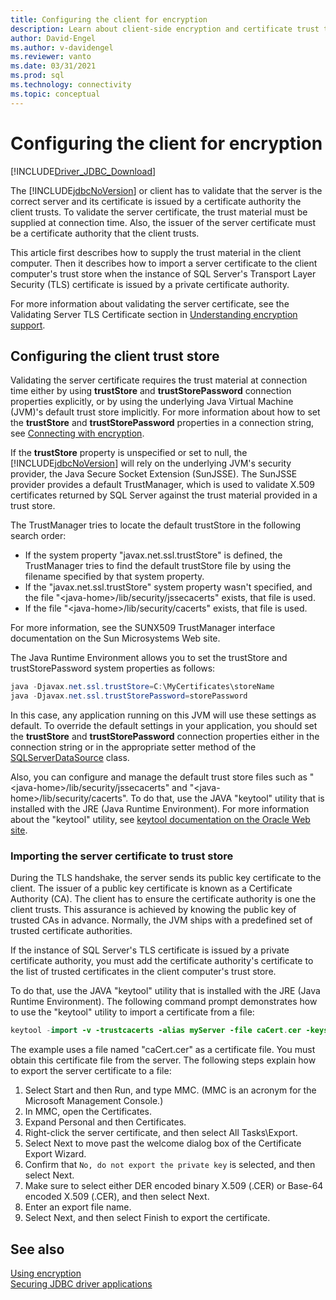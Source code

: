 ```yaml
---
title: Configuring the client for encryption
description: Learn about client-side encryption and certificate trust to ensure the security of clients using the Microsoft JDBC Driver for SQL Server.
author: David-Engel
ms.author: v-davidengel
ms.reviewer: vanto
ms.date: 03/31/2021
ms.prod: sql
ms.technology: connectivity
ms.topic: conceptual
---
```

# Configuring the client for encryption

[!INCLUDE[Driver_JDBC_Download](../../includes/driver_jdbc_download.md)]

The [!INCLUDE[jdbcNoVersion](../../includes/jdbcnoversion_md.md)] or client has to validate that the server is the correct server and its certificate is issued by a certificate authority the client trusts. To validate the server certificate, the trust material must be supplied at connection time. Also, the issuer of the server certificate must be a certificate authority that the client trusts.

This article first describes how to supply the trust material in the client computer. Then it describes how to import a server certificate to the client computer's trust store when the instance of SQL Server's Transport Layer Security (TLS) certificate is issued by a private certificate authority.

For more information about validating the server certificate, see the Validating Server TLS Certificate section in [Understanding encryption support](understanding-ssl-support.md).

## Configuring the client trust store

Validating the server certificate requires the trust material at connection time either by using **trustStore** and **trustStorePassword** connection properties explicitly, or by using the underlying Java Virtual Machine (JVM)'s default trust store implicitly. For more information about how to set the **trustStore** and **trustStorePassword** properties in a connection string, see [Connecting with encryption](connecting-with-ssl-encryption.md).

If the **trustStore** property is unspecified or set to null, the [!INCLUDE[jdbcNoVersion](../../includes/jdbcnoversion_md.md)] will rely on the underlying JVM's security provider, the Java Secure Socket Extension (SunJSSE). The SunJSSE provider provides a default TrustManager, which is used to validate X.509 certificates returned by SQL Server against the trust material provided in a trust store.

The TrustManager tries to locate the default trustStore in the following search order:

- If the system property "javax.net.ssl.trustStore" is defined, the TrustManager tries to find the default trustStore file by using the filename specified by that system property.
- If the "javax.net.ssl.trustStore" system property wasn't specified, and the file "\<java-home>/lib/security/jssecacerts" exists, that file is used.
- If the file "\<java-home>/lib/security/cacerts" exists, that file is used.

For more information, see the SUNX509 TrustManager interface documentation on the Sun Microsystems Web site.

The Java Runtime Environment allows you to set the trustStore and trustStorePassword system properties as follows:

```java
java -Djavax.net.ssl.trustStore=C:\MyCertificates\storeName
java -Djavax.net.ssl.trustStorePassword=storePassword
```

In this case, any application running on this JVM will use these settings as default. To override the default settings in your application, you should set the **trustStore** and **trustStorePassword** connection properties either in the connection string or in the appropriate setter method of the [SQLServerDataSource](reference/sqlserverdatasource-class.md) class.

Also, you can configure and manage the default trust store files such as "\<java-home>/lib/security/jssecacerts" and "\<java-home>/lib/security/cacerts". To do that, use the JAVA "keytool" utility that is installed with the JRE (Java Runtime Environment). For more information about the "keytool" utility, see [keytool documentation on the Oracle Web site](https://docs.oracle.com/javase/8/docs/technotes/tools/unix/keytool.html).

### Importing the server certificate to trust store

During the TLS handshake, the server sends its public key certificate to the client. The issuer of a public key certificate is known as a Certificate Authority (CA). The client has to ensure the certificate authority is one the client trusts. This assurance is achieved by knowing the public key of trusted CAs in advance. Normally, the JVM ships with a predefined set of trusted certificate authorities.

If the instance of SQL Server's TLS certificate is issued by a private certificate authority, you must add the certificate authority's certificate to the list of trusted certificates in the client computer's trust store.

To do that, use the JAVA "keytool" utility that is installed with the JRE (Java Runtime Environment). The following command prompt demonstrates how to use the "keytool" utility to import a certificate from a file:

```java
keytool -import -v -trustcacerts -alias myServer -file caCert.cer -keystore truststore.ks
```

The example uses a file named "caCert.cer" as a certificate file. You must obtain this certificate file from the server. The following steps explain how to export the server certificate to a file:

1. Select Start and then Run, and type MMC. (MMC is an acronym for the Microsoft Management Console.)
2. In MMC, open the Certificates.
3. Expand Personal and then Certificates.
4. Right-click the server certificate, and then select All Tasks\Export.
5. Select Next to move past the welcome dialog box of the Certificate Export Wizard.
6. Confirm that `No, do not export the private key` is selected, and then select Next.
7. Make sure to select either DER encoded binary X.509 (.CER) or Base-64 encoded X.509 (.CER), and then select Next.
8. Enter an export file name.
9. Select Next, and then select Finish to export the certificate.

## See also

[Using encryption](using-ssl-encryption.md)  
[Securing JDBC driver applications](securing-jdbc-driver-applications.md)  
